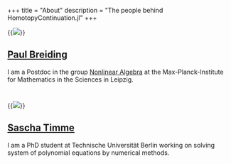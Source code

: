 +++
title = "About"
description = "The people behind HomotopyContinuation.jl"
+++


<div class="row">
    <div class="col col-6">
        {{<image src="/images/pic_paul.jpg" class="about-image" >}}
    </div>
    <div class="col col-6">
        <h2><a href="http://personal-homepages.mis.mpg.de/breiding/">Paul Breiding</a></h2>
        <p>I am a Postdoc in the group <a href="https://www.mis.mpg.de/nlalg/research.html">Nonlinear Algebra</a> at the Max-Planck-Institute for Mathematics in the Sciences in Leipzig.</p>
    </div>
</div>
<div style="margin-top:40px">

<div class="row">
    <div class="col col-6">
        {{<image src="/images/pic_sascha.jpg" class="about-image" >}}
    </div>
    <div class="col col-6">
        <h2><a href="http://page.math.tu-berlin.de/~timme/">Sascha Timme</a></h2>
        <p>I am a PhD student at Technische Universität Berlin working on solving system of polynomial
        equations by numerical methods.</p>
    </div>
</div>
